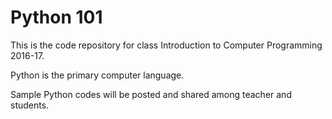 # Python 101
This is the code repository for class Introduction to Computer Programming 2016-17.

Python is the primary computer language.

Sample Python codes will be posted and shared among teacher and students.
